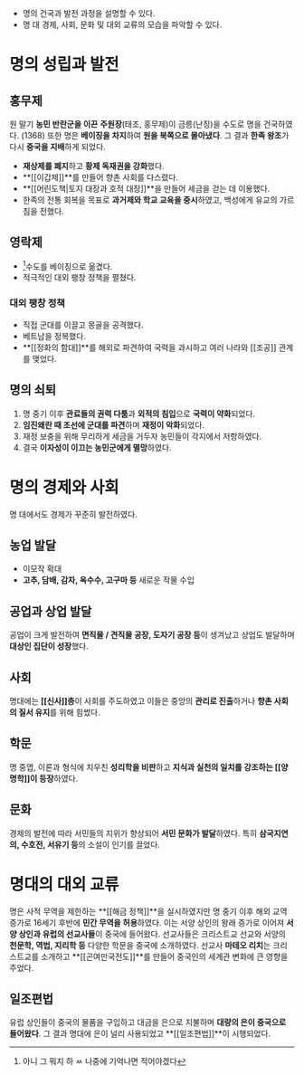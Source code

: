 * 명의 건국과 발전 과정을 설명할 수 있다.
* 명 대 경제, 사회, 문화 및 대외 교류의 모습을 파악할 수 있다.
# 명의 성립과 발전
## 홍무제
원 말기 **농민 반란군을 이끈** **주원장**(태조, 홍무제)이 금릉(난징)을 수도로 명을 건국하였다. (1368)
또한 명은 **베이징을 차지**하여 **원을 북쪽으로 몰아냈다**. 그 결과 **한족 왕조**가 다시 **중국을 지배**하게 되었다.
* **재상제를 폐지**하고 **황제 독재권을 강화**했다.
* **[[이갑제]]**를 만들어 향촌 사회를 다스렸다.
* **[[어린도책|토지 대장과 호적 대장]]**을 만들어 세금을 걷는 데 이용했다.
* 한족의 전통 회복을 목표로 **과거제와 학교 교육을 중시**하였고, 백성에게 유교의 가르침을 전했다.
## 영락제
* [^1]수도를 베이징으로 옮겼다.
* 적극적인 대외 팽창 정책을 펼쳤다.
### 대외 팽창 정책
* 직접 군대를 이끌고 몽골을 공격했다.
* 베트남을 정복했다.
* **[[정화의 함대]]**를 해외로 파견하여 국력을 과시하고 여러 나라와 [[조공]] 관계를 맺었다.
## 명의 쇠퇴
1. 명 중기 이후 **관료들의 권력 다툼**과 **외적의 침입**으로 **국력이 약화**되었다.
2. **임진왜란 때 조선에 군대를 파견**하며 **재정이 악화**되었다.
3. 재정 보충을 위해 무리하게 세금을 거두자 농민들이 각지에서 저항하였다.
4. 결국 **이자성이 이끄는 농민군에게 멸망**하였다.
# 명의 경제와 사회
명 대에서도 경제가 꾸준히 발전하였다.
## 농업 발달
* 이모작 확대
* **고추, 담배, 감자, 옥수수, 고구마 등** 새로운 작물 수입
## 공업과 상업 발달
공업이 크게 발전하여 **면직물 / 견직물 공장, 도자기 공장 등**이 생겨났고 상업도 발달하며 **대상인 집단이 성장**했다.
## 사회
명대에는 **[[신사]]층**이 사회를 주도하였고 이들은 중앙의 **관리로 진출**하거나 **향촌 사회의 질서 유지**를 위해 힘썼다.
## 학문
명 중엽, 이론과 형식에 치우친 **성리학을 비판**하고 **지식과 실천의 일치를 강조하는 [[양명학]]이 등장**하였다.
## 문화
경제의 발전에 따라 서민들의 지위가 향상되어 **서민 문화가 발달**하였다.
특히 **삼국지연의, 수호전, 서유기 등**의 소설이 인기를 끌었다.
# 명대의 대외 교류
명은 사적 무역을 제한하는 **[[해금 정책]]**을 실시하였지만 명 중기 이후 해외 교역 증가로 16세기 후반에 **민간 무역을 허용**하였다. 이는 서양 상인의 왕래 증가로 이어져 **서양 상인과 유럽의 선교사들**이 중국에 들어왔다. 선교사들은 크리스트교 선교와 서양의 **천문학, 역법, 지리학 등** 다양한 학문을 중국에 소개하였다. 선교사 **마테오 리치**는 크리스트교를 소개하고 **[[곤여만국전도]]**를 만들어 중국인의 세계관 변화에 큰 영향을 주었다.
## 일조편법
유럽 상인들이 중국의 물품을 구입하고 대금을 은으로 지불하며 **대량의 은이 중국으로 들어왔다**.
그 결과 명대에 은이 널리 사용되었고 **[[일조편법]]**이 시행되었다.

[^1]: 아니 그 뭐지 하 ㅆ 나중에 기억나면 적어야겠다
